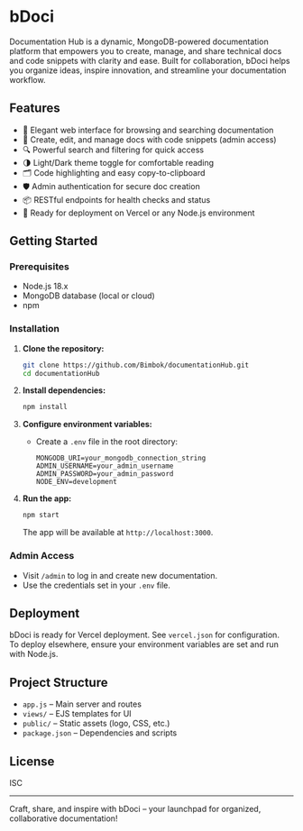 # bDoci

Documentation Hub  is a dynamic, MongoDB-powered documentation platform that empowers you to create, manage, and share technical docs and code snippets with clarity and ease. Built for collaboration, bDoci helps you organize ideas, inspire innovation, and streamline your documentation workflow.

## Features

- 🌟 Elegant web interface for browsing and searching documentation
- 📝 Create, edit, and manage docs with code snippets (admin access)
- 🔍 Powerful search and filtering for quick access
- 🌗 Light/Dark theme toggle for comfortable reading
- 🗂️ Code highlighting and easy copy-to-clipboard
- 🛡️ Admin authentication for secure doc creation
- 📦 RESTful endpoints for health checks and status
- 🚀 Ready for deployment on Vercel or any Node.js environment

## Getting Started

### Prerequisites

- Node.js 18.x
- MongoDB database (local or cloud)
- npm

### Installation

1. **Clone the repository:**
   ```bash
   git clone https://github.com/Bimbok/documentationHub.git
   cd documentationHub
   ```

2. **Install dependencies:**
   ```bash
   npm install
   ```

3. **Configure environment variables:**
   - Create a `.env` file in the root directory:
     ```
     MONGODB_URI=your_mongodb_connection_string
     ADMIN_USERNAME=your_admin_username
     ADMIN_PASSWORD=your_admin_password
     NODE_ENV=development
     ```

4. **Run the app:**
   ```bash
   npm start
   ```
   The app will be available at `http://localhost:3000`.

### Admin Access

- Visit `/admin` to log in and create new documentation.
- Use the credentials set in your `.env` file.

## Deployment

bDoci is ready for Vercel deployment. See `vercel.json` for configuration.  
To deploy elsewhere, ensure your environment variables are set and run with Node.js.

## Project Structure

- `app.js` – Main server and routes
- `views/` – EJS templates for UI
- `public/` – Static assets (logo, CSS, etc.)
- `package.json` – Dependencies and scripts

## License

ISC

---

Craft, share, and inspire with bDoci – your launchpad for organized, collaborative documentation!
